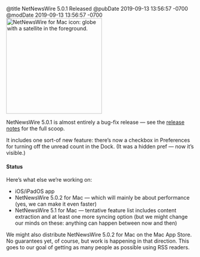 @title NetNewsWire 5.0.1 Released
@pubDate 2019-09-13 13:56:57 -0700
@modDate 2019-09-13 13:56:57 -0700
<a href="https://ranchero.com/netnewswire/"><img class="centeredImage" src="https://ranchero.com/images/nnw_icon_256.png" height="256" width="256" alt="NetNewsWire for Mac icon: globe with a satellite in the foreground." /></a>

NetNewsWire 5.0.1 is almost entirely a bug-fix release — see the [release notes](https://nnw.ranchero.com/2019/09/13/netnewswire.html) for the full scoop.

It includes one sort-of new feature: there’s now a checkbox in Preferences for turning off the unread count in the Dock. (It was a hidden pref — now it’s visible.)

#### Status

Here’s what else we’re working on:

* iOS/iPadOS app
* NetNewsWire 5.0.2 for Mac — which will mainly be about performance (yes, we can make it even faster)
* NetNewsWire 5.1 for Mac — tentative feature list includes content extraction and at least one more syncing option (but we might change our minds on these: anything can happen between now and then)

We might also distribute NetNewsWire 5.0.2 for Mac on the Mac App Store. No guarantees yet, of course, but work is happening in that direction. This goes to our goal of getting as many people as possible using RSS readers.
